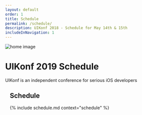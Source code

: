 ```yaml
---
layout: default
order: 1
title: Schedule
permalink: /schedule/
description: UIKonf 2018 - Schedule for May 14th & 15th
includeInNavigation: 1
---
```


<div class="headerimage uk-position-relative" style="background-image: url({{ site.baseurl }}/static/images/about_image.jpg);" uk-parallax="by: -50">
  <img class="uk-invisible" src="{{ site.baseurl }}/static/images/about_image.jpg" alt="home image">
   <div class="uk-position-cover uk-flex uk-flex-center uk-flex-middle uk-flex-column">
      <div class="teaser">
      	<h1>UIKonf 2019 Schedule</h1>
        <p>UIKonf is an independent conference for serious iOS developers</p>
     </div>
   </div>
</div>

<div class="opposite relative">
  <div class="wrapper">
        <div class="uk-width-6-10@m">
          <div class="uk-grid" style="padding: 0 15px;">
            <div class="uk-width-1-1 uk-text-center">
              <h2 class="brand-color">Schedule</h2>
            </div>
		            {% include schedule.md context="schedule" %}
           </div>
       </div>
    </div>
</div>
